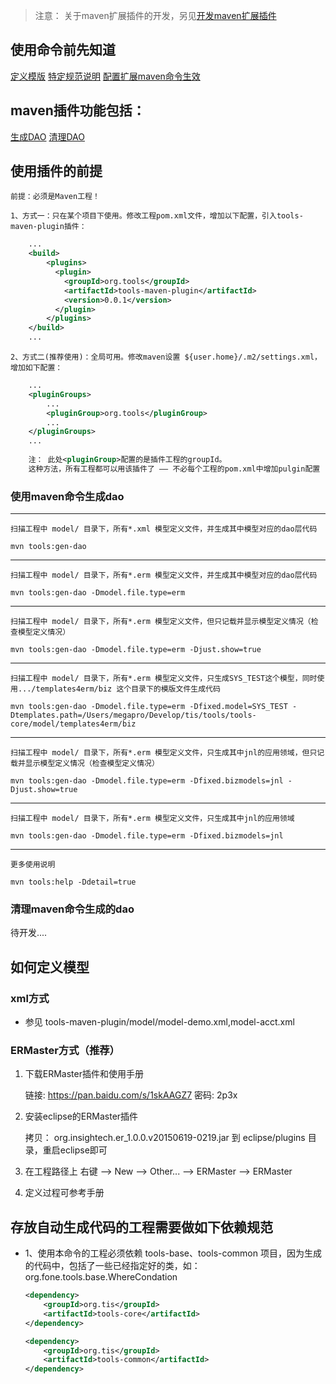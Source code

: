 
>注意： 关于maven扩展插件的开发，另见[开发maven扩展插件](../tools-maven-plugin/README.MD "maven扩展插件的开发")

## 使用命令前先知道

[定义模版](#如何定义模型 "定义模型")
[特定规范说明](#存放自动生成代码的工程需要做如下依赖规范 "使用命令前要知道的一些规范")
[配置扩展maven命令生效](#使用插件的前提 "设置maven环境")

## maven插件功能包括：

[生成DAO](#使用maven命令生成dao "生成DAO")
[清理DAO](#清理maven命令生成的dao "清理DAO")

## 使用插件的前提
	
	前提：必须是Maven工程！
	
	1、方式一：只在某个项目下使用。修改工程pom.xml文件，增加以下配置，引入tools-maven-plugin插件：
	
```xml
	...
	<build>
		<plugins>
	      <plugin>
	        <groupId>org.tools</groupId>
	        <artifactId>tools-maven-plugin</artifactId>
	        <version>0.0.1</version>
	      </plugin>
		</plugins>
	</build>
	...
```

	2、方式二(推荐使用)：全局可用。修改maven设置 ${user.home}/.m2/settings.xml，增加如下配置： 
	
```xml
	...
	<pluginGroups>
		...
		<pluginGroup>org.tools</pluginGroup>
		...
	</pluginGroups>
	...
	
	注： 此处<pluginGroup>配置的是插件工程的groupId。
	这种方法，所有工程都可以用该插件了 —— 不必每个工程的pom.xml中增加pulgin配置

```

###	使用maven命令生成dao

-----

	扫描工程中 model/ 目录下，所有*.xml 模型定义文件，并生成其中模型对应的dao层代码

	mvn tools:gen-dao

-----

	扫描工程中 model/ 目录下，所有*.erm 模型定义文件，并生成其中模型对应的dao层代码

	mvn tools:gen-dao -Dmodel.file.type=erm
	
-----

	扫描工程中 model/ 目录下，所有*.erm 模型定义文件，但只记载并显示模型定义情况（检查模型定义情况）

	mvn tools:gen-dao -Dmodel.file.type=erm -Djust.show=true
	
-----

	扫描工程中 model/ 目录下，所有*.erm 模型定义文件，只生成SYS_TEST这个模型，同时使用.../templates4erm/biz 这个目录下的模版文件生成代码

	mvn tools:gen-dao -Dmodel.file.type=erm -Dfixed.model=SYS_TEST -Dtemplates.path=/Users/megapro/Develop/tis/tools/tools-core/model/templates4erm/biz
	
-----
	
	扫描工程中 model/ 目录下，所有*.erm 模型定义文件，只生成其中jnl的应用领域，但只记载并显示模型定义情况（检查模型定义情况）
	
	mvn tools:gen-dao -Dmodel.file.type=erm -Dfixed.bizmodels=jnl -Djust.show=true

-----
	
	扫描工程中 model/ 目录下，所有*.erm 模型定义文件，只生成其中jnl的应用领域
	
	mvn tools:gen-dao -Dmodel.file.type=erm -Dfixed.bizmodels=jnl
	
-----

	更多使用说明 
	
	mvn tools:help -Ddetail=true


### 清理maven命令生成的dao

待开发....

##	如何定义模型

### xml方式

*	参见 tools-maven-plugin/model/model-demo.xml,model-acct.xml

### ERMaster方式（推荐）

1.	下载ERMaster插件和使用手册
		
	链接: https://pan.baidu.com/s/1skAAGZ7 密码: 2p3x
	
1.	安装eclipse的ERMaster插件
	
	拷贝： org.insightech.er_1.0.0.v20150619-0219.jar 到 eclipse/plugins 目录，重启eclipse即可
	
1.	在工程路径上 右键 --> New --> Other... --> ERMaster --> ERMaster
	
1.	定义过程可参考手册
		

##	存放自动生成代码的工程需要做如下依赖规范

* 1、使用本命令的工程必须依赖 tools-base、tools-common 项目，因为生成的代码中，包括了一些已经指定好的类，如：org.fone.tools.base.WhereCondation

	```xml
	<dependency>
		<groupId>org.tis</groupId>
		<artifactId>tools-core</artifactId>
	</dependency>

	<dependency>
		<groupId>org.tis</groupId>
		<artifactId>tools-common</artifactId>
	</dependency>
	```

